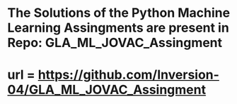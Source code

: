 # The Solutions of the Python Machine Learning  Assingments are present in Repo: GLA_ML_JOVAC_Assingment

# url = https://github.com/Inversion-04/GLA_ML_JOVAC_Assingment
